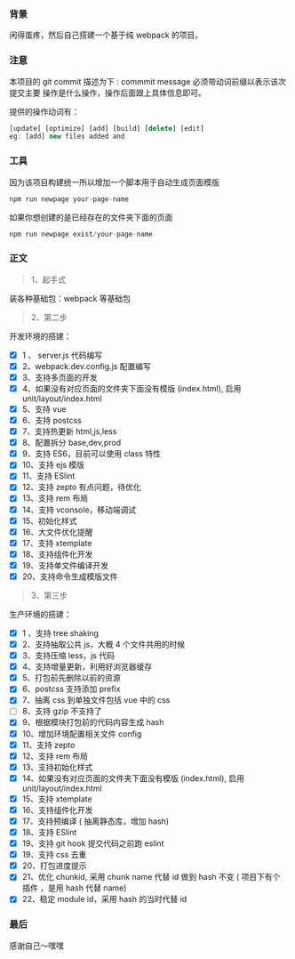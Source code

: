 ### 背景

闲得蛋疼，然后自己搭建一个基于纯 webpack 的项目。

### 注意

本项目的 git commit 描述为下 : commmit message 必须带动词前缀以表示该次提交主要
操作是什么操作，操作后面跟上具体信息即可。

提供的操作动词有：

```js
[update] [optimize] [add] [build] [delete] [edit]
eg: [add] new files added and
```

### 工具

因为该项目构建统一所以增加一个脚本用于自动生成页面模版

```js
npm run newpage your-page-name
```

如果你想创建的是已经存在的文件夹下面的页面

```js
npm run newpage exist/your-page-name
```

### 正文

> 1、起手式

装各种基础包：webpack 等基础包

> 2、第二步

开发环境的搭建：

* [x] 1 、 server.js 代码编写
* [x] 2、webpack.dev.config.js 配置编写
* [x] 3、支持多页面的开发
* [x] 4、如果没有对应页面的文件夹下面没有模版 (index.html), 启用
      unit/layout/index.html
* [x] 5、支持 vue
* [x] 6、支持 postcss
* [x] 7、支持热更新 html,js,less
* [x] 8、配置拆分 base,dev,prod
* [x] 9、支持 ES6，目前可以使用 class 特性
* [x] 10、支持 ejs 模版
* [x] 11、支持 ESlint
* [x] 12、支持 zepto 有点问题，待优化
* [x] 13、支持 rem 布局
* [x] 14、支持 vconsole，移动端调试
* [x] 15、初始化样式
* [x] 16、大文件优化提醒
* [x] 17、支持 xtemplate
* [x] 18、支持组件化开发
* [x] 19、支持单文件编译开发
* [x] 20、支持命令生成模版文件

> 3、第三步

生产环境的搭建：

* [x] 1 、支持 tree shaking
* [x] 2、支持抽取公共 js，大概 4 个文件共用的时候
* [x] 3、支持压缩 less，js 代码
* [x] 4、支持增量更新，利用好浏览器缓存
* [x] 5、打包前先删除以前的资源
* [x] 6、postcss 支持添加 prefix
* [x] 7、抽离 css 到单独文件包括 vue 中的 css
* [ ] 8、支持 gzip 不支持了
* [x] 9、根据模块打包前的代码内容生成 hash
* [x] 10、增加环境配置相关文件 config
* [x] 11、支持 zepto
* [x] 12、支持 rem 布局
* [x] 13、支持初始化样式
* [x] 14、如果没有对应页面的文件夹下面没有模版 (index.html), 启用
      unit/layout/index.html
* [x] 15、支持 xtemplate
* [x] 16、支持组件化开发
* [x] 17、支持预编译 ( 抽离静态库，增加 hash)
* [x] 18、支持 ESlint
* [x] 19、支持 git hook 提交代码之前跑 eslint
* [x] 19、支持 css 去重
* [x] 20、打包进度提示
* [x] 21、优化 chunkid, 采用 chunk name 代替 id 做到 hash 不变 ( 项目下有个 插件
      ，是用 hash 代替 name)
* [x] 22、稳定 module id，采用 hash 的当时代替 id

### 最后

感谢自己～嘿嘿
